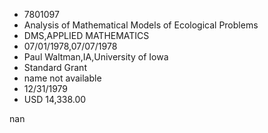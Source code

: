 
* 7801097
* Analysis of Mathematical Models of Ecological Problems
* DMS,APPLIED MATHEMATICS
* 07/01/1978,07/07/1978
* Paul Waltman,IA,University of Iowa
* Standard Grant
*   name not available
* 12/31/1979
* USD 14,338.00

nan
